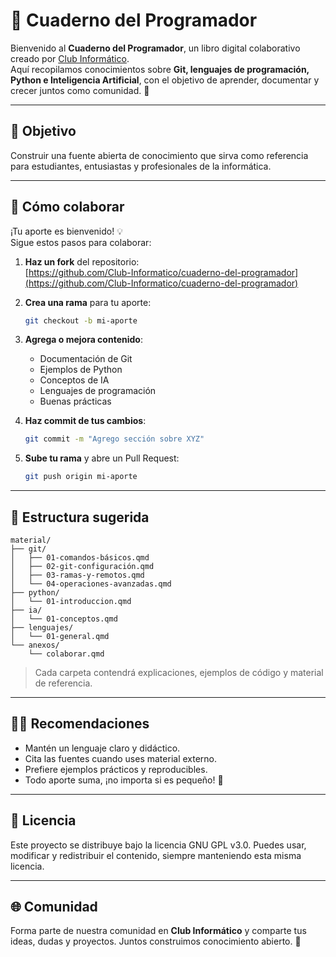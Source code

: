 # 📘 Cuaderno del Programador

Bienvenido al **Cuaderno del Programador**, un libro digital colaborativo creado por [Club Informático](https://github.com/Club-Informatico).  
Aquí recopilamos conocimientos sobre **Git, lenguajes de programación, Python e Inteligencia Artificial**, con el objetivo de aprender, documentar y crecer juntos como comunidad. 🚀  

---

## 🌟 Objetivo
Construir una fuente abierta de conocimiento que sirva como referencia para estudiantes, entusiastas y profesionales de la informática.  

---

## 🤝 Cómo colaborar

¡Tu aporte es bienvenido! 💡  
Sigue estos pasos para colaborar:

1. **Haz un fork** del repositorio:  
   [https://github.com/Club-Informatico/cuaderno-del-programador](https://github.com/Club-Informatico/cuaderno-del-programador)

2. **Crea una rama** para tu aporte:  
   ```bash
   git checkout -b mi-aporte
   ```

3. **Agrega o mejora contenido**:

   * Documentación de Git
   * Ejemplos de Python
   * Conceptos de IA
   * Lenguajes de programación
   * Buenas prácticas

4. **Haz commit de tus cambios**:

   ```bash
   git commit -m "Agrego sección sobre XYZ"
   ```

5. **Sube tu rama** y abre un Pull Request:

   ```bash
   git push origin mi-aporte
   ```

---

## 📂 Estructura sugerida

```
material/
├── git/
│   ├── 01-comandos-básicos.qmd
│   ├── 02-git-configuración.qmd
│   ├── 03-ramas-y-remotos.qmd
│   └── 04-operaciones-avanzadas.qmd
├── python/
│   └── 01-introduccion.qmd
├── ia/
│   └── 01-conceptos.qmd
├── lenguajes/
│   └── 01-general.qmd
└── anexos/
    └── colaborar.qmd

```

> Cada carpeta contendrá explicaciones, ejemplos de código y material de referencia.

---

## 🧑‍💻 Recomendaciones

* Mantén un lenguaje claro y didáctico.
* Cita las fuentes cuando uses material externo.
* Prefiere ejemplos prácticos y reproducibles.
* Todo aporte suma, ¡no importa si es pequeño! 🌱

---

## 📜 Licencia

Este proyecto se distribuye bajo la licencia GNU GPL v3.0.
Puedes usar, modificar y redistribuir el contenido, siempre manteniendo esta misma licencia.

---

## 🌐 Comunidad

Forma parte de nuestra comunidad en **Club Informático** y comparte tus ideas, dudas y proyectos.
Juntos construimos conocimiento abierto. 💬



